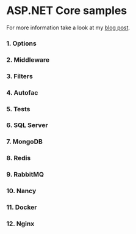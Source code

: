 # ASP.NET Core samples


For more information take a look at my [blog post](http://piotrgankiewicz.com/2017/04/17/asp-net-core-12-samples/).

### 1. Options
### 2. Middleware
### 3. Filters
### 4. Autofac
### 5. Tests
### 6. SQL Server
### 7. MongoDB
### 8. Redis
### 9. RabbitMQ
### 10. Nancy
### 11. Docker
### 12. Nginx